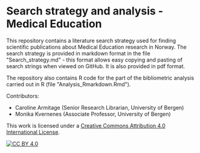 # Search strategy and analysis - Medical Education

This repository contains a literature search strategy used for finding scientific publications about Medical Education research in Norway. The search strategy is provided in markdown format in the file "Search_strategy.md" - this format allows easy copying and pasting of search strings when viewed on GitHub. It is also provided in pdf format. 

The repository also contains R code for the part of the bibliometric analysis carried out in R (file "Analysis_Rmarkdown.Rmd"). 

Contributors: 
- Caroline Armitage (Senior Research Librarian, University of Bergen)
- Monika Kvernenes (Associate Professor, University of Bergen)


This work is licensed under a
[Creative Commons Attribution 4.0 International License][cc-by].

[![CC BY 4.0][cc-by-image]][cc-by]

[cc-by]: http://creativecommons.org/licenses/by/4.0/
[cc-by-image]: https://i.creativecommons.org/l/by/4.0/88x31.png
[cc-by-shield]: https://img.shields.io/badge/License-CC%20BY%204.0-lightgrey.svg

